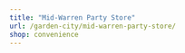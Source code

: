 ```yaml
---
title: "Mid-Warren Party Store"
url: /garden-city/mid-warren-party-store/
shop: convenience
---
```

